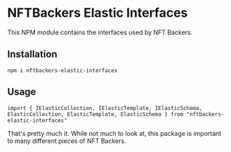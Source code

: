 # NFTBackers Elastic Interfaces
This NPM module contains the interfaces used by NFT Backers.

## Installation
```
npm i nftbackers-elastic-interfaces
```

## Usage
```
import { IElasticCollection, IElasticTemplate, IElasticSchema, ElasticCollection, ElasticTemplate, ElasticSchema } from "nftbackers-elastic-interfaces"
```

That's pretty much it. While not much to look at, this package is important to many different pieces of NFT Backers.

